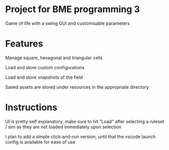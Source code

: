 # Project for BME programming 3
Game of life with a swing GUI and customisable parameters

# Features
Manage square, hexagonal and triangular cells

Load and store custom configurations

Load and store snapshots of the field

Saved assets are stored under resources in the appropriate directory

# Instructions
UI is pretty self explanatory, make sure to hit "Load" after selecting a ruleset / sim as they are not loaded immediately upon selection

I plan to add a simple click-and-run version, until that the vscode launch config is available for ease of use
